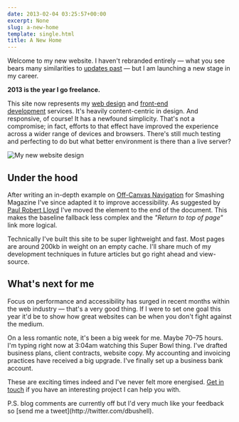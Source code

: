 ```yaml
---
date: 2013-02-04 03:25:57+00:00
excerpt: None
slug: a-new-home
template: single.html
title: A New Home
---
```


Welcome to my new website. I haven't rebranded entirely — what you see bears many similarities to [updates past](/2012/02/27/spring-cleaning-redesigning-dbushell-com/) — but I am launching a new stage in my career.

**2013 is the year I go freelance.**

This site now represents my [web design](/responsive-design/) and [front-end development](/front-end-development/) services. It's heavily content-centric in design. And responsive, of course! It has a newfound simplicity. That's not a compromise; in fact, efforts to that effect have improved the experience across a wider range of devices and browsers. There's still much testing and perfecting to do but what better environment is there than a live server?

![My new website design](/images/2013/02/front-end-development.png)




## Under the hood


After writing an in-depth example on [Off-Canvas Navigation](http://coding.smashingmagazine.com/2013/01/15/off-canvas-navigation-for-responsive-website/) for Smashing Magazine I've since adapted it to improve accessibility. As suggested by [Paul Robert Lloyd](http://www.paulrobertlloyd.com/) I've moved the element to the end of the document. This makes the baseline fallback less complex and the _"Return to top of page"_ link more logical.

Technically I've built this site to be super lightweight and fast. Most pages are around 200kb in weight on an empty cache. I'll share much of my development techniques in future articles but go right ahead and view-source.


## What's next for me


Focus on performance and accessibility has surged in recent months within the web industry — that's a very good thing. If I were to set one goal this year it'd be to show how great websites can be when you don't fight against the medium.

On a less romantic note, it's been a big week for me. Maybe 70–75 hours. I'm typing right now at 3:04am watching this Super Bowl thing. I've drafted business plans, client contracts, website copy. My accounting and invoicing practices have received a big upgrade. I've finally set up a business bank account.

These are exciting times indeed and I've never felt more energised. [Get in touch](/contact/) if you have an interesting project I can help you with.

<p class="p--small">P.S. blog comments are currently off but I'd very much like your feedback so [send me a tweet](http://twitter.com/dbushell).</p>

